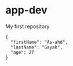 # app-dev
My first repository
```
{
  "firstName": "As-ahd",
  "lastName": "Gayak",
  "age": 27
}
```
